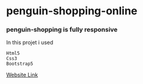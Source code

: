 # penguin-shopping-online

### penguin-shopping is fully responsive
In this projet i used

```
Html5
Css3
Bootstrap5
```
[Website Link](https://rittiksheikh.github.io/penguin-shopping-online/)

